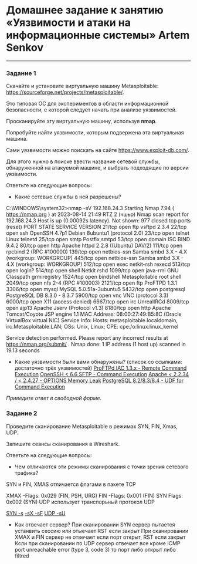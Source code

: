 # Домашнее задание к занятию «Уязвимости и атаки на информационные системы» Artem Senkov

------

### Задание 1

Скачайте и установите виртуальную машину Metasploitable: https://sourceforge.net/projects/metasploitable/.

Это типовая ОС для экспериментов в области информационной безопасности, с которой следует начать при анализе уязвимостей.

Просканируйте эту виртуальную машину, используя **nmap**.

Попробуйте найти уязвимости, которым подвержена эта виртуальная машина.

Сами уязвимости можно поискать на сайте https://www.exploit-db.com/.

Для этого нужно в поиске ввести название сетевой службы, обнаруженной на атакуемой машине, и выбрать подходящие по версии уязвимости.

Ответьте на следующие вопросы:

- Какие сетевые службы в ней разрешены?

C:\WINDOWS\system32>nmap -sV 192.168.24.3
Starting Nmap 7.94 ( https://nmap.org ) at 2023-08-14 21:49 RTZ 2 (чшьр)
Nmap scan report for 192.168.24.3
Host is up (0.00092s latency).
Not shown: 977 closed tcp ports (reset)
PORT     STATE SERVICE     VERSION
21/tcp   open  ftp         vsftpd 2.3.4
22/tcp   open  ssh         OpenSSH 4.7p1 Debian 8ubuntu1 (protocol 2.0)
23/tcp   open  telnet      Linux telnetd
25/tcp   open  smtp        Postfix smtpd
53/tcp   open  domain      ISC BIND 9.4.2
80/tcp   open  http        Apache httpd 2.2.8 ((Ubuntu) DAV/2)
111/tcp  open  rpcbind     2 (RPC #100000)
139/tcp  open  netbios-ssn Samba smbd 3.X - 4.X (workgroup: WORKGROUP)
445/tcp  open  netbios-ssn Samba smbd 3.X - 4.X (workgroup: WORKGROUP)
512/tcp  open  exec        netkit-rsh rexecd
513/tcp  open  login?
514/tcp  open  shell       Netkit rshd
1099/tcp open  java-rmi    GNU Classpath grmiregistry
1524/tcp open  bindshell   Metasploitable root shell
2049/tcp open  nfs         2-4 (RPC #100003)
2121/tcp open  ftp         ProFTPD 1.3.1
3306/tcp open  mysql       MySQL 5.0.51a-3ubuntu5
5432/tcp open  postgresql  PostgreSQL DB 8.3.0 - 8.3.7
5900/tcp open  vnc         VNC (protocol 3.3)
6000/tcp open  X11         (access denied)
6667/tcp open  irc         UnrealIRCd
8009/tcp open  ajp13       Apache Jserv (Protocol v1.3)
8180/tcp open  http        Apache Tomcat/Coyote JSP engine 1.1
MAC Address: 08:00:27:49:B5:8C (Oracle VirtualBox virtual NIC)
Service Info: Hosts:  metasploitable.localdomain, irc.Metasploitable.LAN; OSs: Unix, Linux; CPE: cpe:/o:linux:linux_kernel

Service detection performed. Please report any incorrect results at https://nmap.org/submit/ .
Nmap done: 1 IP address (1 host up) scanned in 19.13 seconds

- Какие уязвимости были вами обнаружены? (список со ссылками: достаточно трёх уязвимостей)
[ProFTPd IAC 1.3.x - Remote Command Execution](https://www.exploit-db.com/exploits/15449)
[OpenSSH < 6.6 SFTP - Command Execution](https://www.exploit-db.com/exploits/45001)
[Apache < 2.2.34 / < 2.4.27 - OPTIONS Memory Leak](https://www.exploit-db.com/exploits/42745)
[PostgreSQL 8.2/8.3/8.4 - UDF for Command Execution](https://www.exploit-db.com/exploits/7855)


*Приведите ответ в свободной форме.*  

### Задание 2

Проведите сканирование Metasploitable в режимах SYN, FIN, Xmas, UDP.

Запишите сеансы сканирования в Wireshark.

Ответьте на следующие вопросы:

- Чем отличаются эти режимы сканирования с точки зрения сетевого трафика?

SYN и FIN, XMAS отличается флагами в пакете TCP

XMAX -Flags: 0x029 (FIN, PSH, URG)
FIN -Flags: 0x001 (FIN)
SYN Flags: 0x002 (SYN)
UDP использует транспорьный протокол UDP

[SYN -s](https://nmap.org/book/synscan.html)
[-sX -sF](https://nmap.org/book/scan-methods-null-fin-xmas-scan.html)
[UDP -sU](https://nmap.org/book/scan-methods-udp-scan.html)


- Как отвечает сервер?
При сканировании SYN сервер пытается устанвить сессию или отыечает RST если закрыт
При сканировании XMAX  и FIN сервер не отвечает если порт открыт, RST если закрыт
Ксли при сканировании по UDP сервер отвечает все кроме ICMP port unreachable error (type 3, code 3) то порт либо открыт либо filtred




